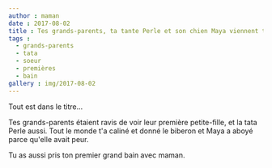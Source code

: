 ```yaml
---
author : maman
date : 2017-08-02
title : Tes grands-parents, ta tante Perle et son chien Maya viennent te voir à Montpellier
tags : 
  - grands-parents
  - tata
  - soeur
  - premières
  - bain
gallery : img/2017-08-02
---
```


Tout est dans le titre... 

Tes grands-parents étaient ravis de voir leur première petite-fille, et la tata Perle aussi. Tout le monde t'a caliné et donné le biberon et Maya a aboyé parce qu'elle avait peur. 

Tu as aussi pris ton premier grand bain avec maman.
